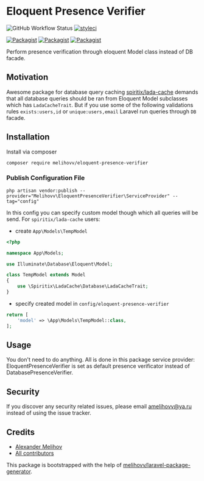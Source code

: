# Eloquent Presence Verifier

![GitHub Workflow Status](https://github.com/melihovv/eloquent-presence-verifier/workflows/Run%20tests/badge.svg)
[![styleci](https://styleci.io/repos/103585916/shield)](https://styleci.io/repos/103585916)

[![Packagist](https://img.shields.io/packagist/v/melihovv/eloquent-presence-verifier.svg)](https://packagist.org/packages/melihovv/eloquent-presence-verifier)
[![Packagist](https://poser.pugx.org/melihovv/eloquent-presence-verifier/d/total.svg)](https://packagist.org/packages/melihovv/eloquent-presence-verifier)
[![Packagist](https://img.shields.io/packagist/l/melihovv/eloquent-presence-verifier.svg)](https://packagist.org/packages/melihovv/eloquent-presence-verifier)

Perform presence verification through eloquent Model class instead of DB facade.

## Motivation

Awesome package for database query caching [spiritix/lada-cache](https://github.com/spiritix/lada-cache) demands
that all database queries should be ran from Eloquent Model subclasses which has `LadaCacheTrait`. But if you use
some of the following validations rules `exists:users,id` or `unique:users,email` Laravel run queries through `DB`
facade.

## Installation

Install via composer
```
composer require melihovv/eloquent-presence-verifier
```

### Publish Configuration File

```
php artisan vendor:publish --provider="Melihovv\EloquentPresenceVerifier\ServiceProvider" --tag="config"
```

In this config you can specify custom model though which all queries will be send.
For `spiritix/lada-cache` users:

- create `App\Models\TempModel`
```php
<?php

namespace App\Models;

use Illuminate\Database\Eloquent\Model;

class TempModel extends Model
{
    use \Spiritix\LadaCache\Database\LadaCacheTrait;
}
```

- specify created model in `config/eloquent-presence-verifier`
```php
return [
    'model' => \App\Models\TempModel::class,
];
```

## Usage

You don't need to do anything. All is done in this package service provider: EloquentPresenceVerifier is set as default
presence verificator instead of DatabasePresenceVerifier.

## Security

If you discover any security related issues, please email amelihovv@ya.ru
instead of using the issue tracker.

## Credits

- [Alexander Melihov](https://github.com/melihovv/eloquent-presence-verifier)
- [All contributors](https://github.com/melihovv/eloquent-presence-verifier/graphs/contributors)

This package is bootstrapped with the help of [melihovv/laravel-package-generator](https://github.com/melihovv/laravel-package-generator).
